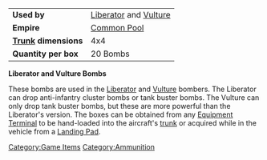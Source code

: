 |                                             |                                                                           |
| ------------------------------------------- | ------------------------------------------------------------------------- |
| **Used by**                                 | [Liberator](Liberator.md) and [Vulture](Vulture.md) |
| **Empire**                                  | [Common Pool](Common_Pool.md)                                  |
| **[Trunk](Trunk.md) dimensions** | 4x4                                                                       |
| **Quantity per box**                        | 20 Bombs                                                                  |

**Liberator and Vulture Bombs**

These bombs are used in the [Liberator](Liberator.md) and
[Vulture](Vulture.md) bombers. The Liberator can drop
anti-infantry cluster bombs or tank buster bombs. The Vulture can only
drop tank buster bombs, but these are more powerful than the Liberator's
version. The boxes can be obtained from any [Equipment
Terminal](Equipment_Terminal.md) to be hand-loaded into the
aircraft's [trunk](trunk.md) or acquired while in the vehicle
from a [Landing Pad](Landing_Pad.md).

[Category:Game Items](Category:Game_Items.md)
[Category:Ammunition](Category:Ammunition.md)
